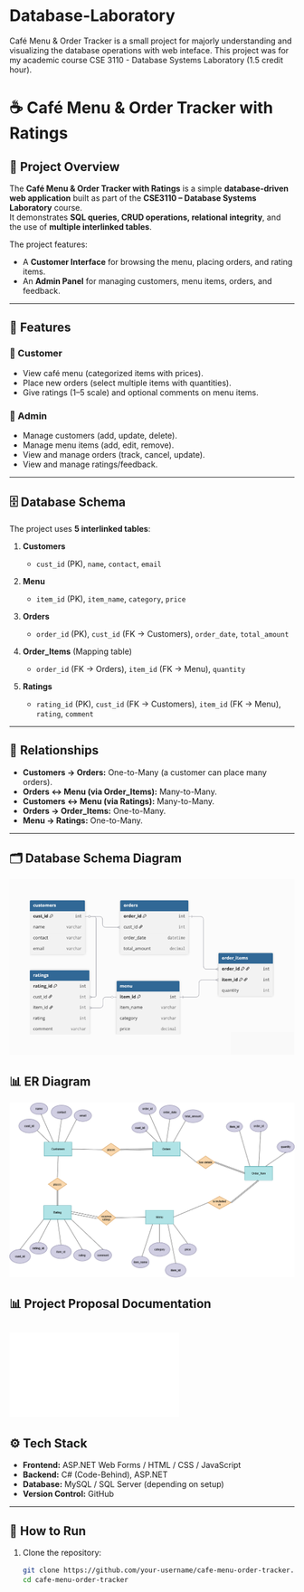 # Database-Laboratory
Café Menu &amp; Order Tracker is a small project for majorly understanding and visualizing the database operations with web inteface. This project was for my academic course CSE 3110 - Database Systems Laboratory (1.5 credit hour).



# ☕ Café Menu & Order Tracker with Ratings

## 📌 Project Overview
The **Café Menu & Order Tracker with Ratings** is a simple **database-driven web application** built as part of the **CSE3110 – Database Systems Laboratory** course.  
It demonstrates **SQL queries, CRUD operations, relational integrity**, and the use of **multiple interlinked tables**.  

The project features:
- A **Customer Interface** for browsing the menu, placing orders, and rating items.  
- An **Admin Panel** for managing customers, menu items, orders, and feedback.  

---

## 🎯 Features
### 👤 Customer
- View café menu (categorized items with prices).  
- Place new orders (select multiple items with quantities).  
- Give ratings (1–5 scale) and optional comments on menu items.  

### 🔧 Admin
- Manage customers (add, update, delete).  
- Manage menu items (add, edit, remove).  
- View and manage orders (track, cancel, update).  
- View and manage ratings/feedback.  

---

## 🗄️ Database Schema
The project uses **5 interlinked tables**:

1. **Customers**  
   - `cust_id` (PK), `name`, `contact`, `email`

2. **Menu**  
   - `item_id` (PK), `item_name`, `category`, `price`

3. **Orders**  
   - `order_id` (PK), `cust_id` (FK → Customers), `order_date`, `total_amount`

4. **Order_Items** (Mapping table)  
   - `order_id` (FK → Orders), `item_id` (FK → Menu), `quantity`

5. **Ratings**  
   - `rating_id` (PK), `cust_id` (FK → Customers), `item_id` (FK → Menu), `rating`, `comment`

---

## 🔗 Relationships
- **Customers → Orders:** One-to-Many (a customer can place many orders).  
- **Orders ↔ Menu (via Order_Items):** Many-to-Many.  
- **Customers ↔ Menu (via Ratings):** Many-to-Many.  
- **Orders → Order_Items:** One-to-Many.  
- **Menu → Ratings:** One-to-Many.  

---

## 🗂️ Database Schema Diagram
![Schema Diagram](docs/Schema_Diagram.png)

## 📊 ER Diagram
![ER Diagram](docs/ER_Diagram.png)


## 📊 Project Proposal Documentation
![Project Proposal](docs/Project%20Proposal%20Final.pdf)
---

## ⚙️ Tech Stack
- **Frontend:** ASP.NET Web Forms / HTML / CSS / JavaScript  
- **Backend:** C# (Code-Behind), ASP.NET  
- **Database:** MySQL / SQL Server (depending on setup)  
- **Version Control:** GitHub  

---

## 🚀 How to Run
1. Clone the repository:
   ```bash
   git clone https://github.com/your-username/cafe-menu-order-tracker.git
   cd cafe-menu-order-tracker
